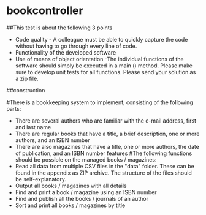# bookcontroller

##This test is about the following 3 points

- Code quality - A colleague must be able to quickly capture the code without having to go through every line of code.
- Functionality of the developed software
- Use of means of object orientation
-The individual functions of the software should simply be executed in a main () method. Please make sure to develop unit tests for all functions.
Please send your solution as a zip file.

##construction

#There is a bookkeeping system to implement, consisting of the following parts:
- There are several authors who are familiar with the e-mail address, first and last name
- There are regular books that have a title, a brief description, one or more authors, and an ISBN number
- There are also magazines that have a title, one or more authors, the date of publication, and an ISBN number
features
#The following functions should be possible on the managed books / magazines:
- Read all data from multiple CSV files in the "data" folder. These can be found in the appendix as ZIP archive. The structure of the files should be self-explanatory.
- Output all books / magazines with all details
- Find and print a book / magazine using an ISBN number
- Find and publish all the books / journals of an author
- Sort and print all books / magazines by title
